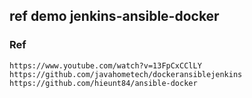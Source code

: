## ref demo jenkins-ansible-docker
### Ref
    https://www.youtube.com/watch?v=13FpCxCClLY
    https://github.com/javahometech/dockeransiblejenkins
    https://github.com/hieunt84/ansible-docker
